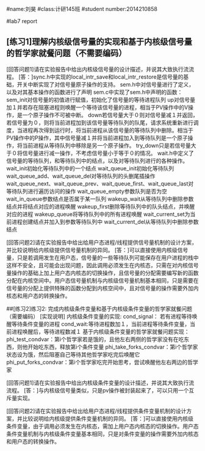 #name:刘昊
#class:计研145班
#student number:2014210858

#lab7 report
## [练习1]理解内核级信号量的实现和基于内核级信号量的哲学家就餐问题（不需要编码）
[回答问题1]请在实验报告中给出内核级信号量的设计描述，并说其大致执行流流程。
[答：]sync.h中实现的local_intr_save和local_intr_restore是信号量的基础，开关中断实现了对信号量原子操作的支持。
sem.h中对信号量进行了定义，以及对其基本操作的函数进行了声明
sem.c中实现了sem.h中声明的函数：
    sem_init对信号量的初值进行赋值，初始化了信号量的等待进程队列
    up对信号量加１并若存在阻塞进程则唤醒一个等待该信号量的进程，相当于PV操作中的V操作，是一个原子操作不可被中断。
    down若信号量大于０则对信号量减１并返回，若信号量为０，则将当前进程加到该信号量等待队列的队尾，请求系统重新进行调度，当进程再次得到运行时，将当前进程从该信号量的等待队列中删除。相当于PV操作中的P操作，其中信号量减１并将当前进程加入到等待队列是一个原子操作，将当前进程从等待队列中移除是另一个原子操作。
    try_down只是若信号量大于０将信号量进行减一操作，不考虑信号量小于等于０的情况。
wait.h中定义了信号量的等待队列，和等待队列中的结点，以及对等待队列进行的各种操作。
    wait_init初始化等待队列中的一个结点
    wait_queue_init初始化等待队列
    wait_queue_add、wait_queue_del对等待队列的头删尾插操作
    wait_queue_next、wait_queue_prev、wait_queue_first、wait_queue_last对等待队列进行遍历访问的操作
    wait_queue_empty参数队列是否为空
    wait_in_queue参数结点是否属于某一队列
    wakeup_wait从等待队列中删除参数结点并将结点对应的进程唤醒
    wakeup_first删除等待队列中的队头结点，并唤醒对应的进程
    wakeup_queue将等待队列中的所有进程唤醒
    wait_current_set为当前进程创建结点并加入到参数等待队列中
    wait_current_del从等待队列中删除参数结点

[回答问题2]请在实验报告中给出给用户态进程/线程提供信号量机制的设计方案，并比较说明给内核级提供信号量机制的异同。
[答：]可以直接使用内核级信号量，只是若调用发生在用户态，信号量的一些等待队列可能保存在用户进程的栈中这样不安全，且可能会出现问题，因此调用必须发生在内核态，只需在对内核信号量操作的基础上加上用户态内核态的切换操作，且信号量的分配需要编写新的函数分配在内核空间中。用户态信号量机制与内核级信号量机制基本相同，只是需要在信号量的分配上提供特殊的函数分配到内核空间中，且对信号量的操作需要外加内核态和用户态的转换操作。


##[练习2]练习2: 完成内核级条件变量和基于内核级条件变量的哲学家就餐问题（需要编码）
[实现说明]
内核级条件变量的实现:
cond_signal： 若有进程等待唤醒等待条件变量的进程
cond_wait:等待进程数加１，当前进程等待条件变量，当前进程唤醒后，等待进程数减１
基于内核级条件变量的哲学家就餐问题实现：
phi_test_condvar：第i个哲学家若是饿的，且他左右两侧的哲学家没有在吃东西，则他开始吃东西，释放第i个条件变量
phi_take_forks_condvar：第i个哲学家状态设为饿，然后阻塞自己等待其他哲学家吃完后唤醒它
phi_put_forks_condvar：第i个哲学家吃完开始思考，尝试唤醒他左右两边的哲学家

[回答问题1]请在实验报告中给出内核级条件变量的设计描述，并说其大致执行流流程。
[答：]与内核级信号量类似，只是pv操作被封装起来了，可以只用一个互斥量实现。

[回答问题2]请在实验报告中给出给用户态进程/线程提供条件变量机制的设计方案，并比较说明给内核级提供条件变量机制的异同。
[答：]可以直接使用内核级条件变量，由于调用必须发生在内核态，需加上用户态内核态的切换操作。用户态条件变量机制与内核级条件变量基本相同，只是对条件变量的操作需要外加内核态和用户态的转换操作。
